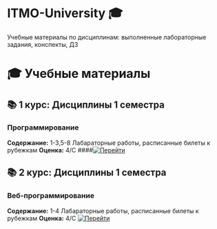 # ITMO-University 🎓
Учебные материалы по дисциплинам: выполненные лабораторные задания, конспекты, ДЗ

# 🎓 Учебные материалы


## 📚 1 курс: Дисциплины 1 семестра

### Программирование
**Содержание:** 1-3,5-8 Лабараторные работы, расписанные билеты к рубежкам
**Оценка:** 4/C
####[![Перейти](https://img.shields.io/badge/Перейти_к_материалам-8A2BE2?style=for-the-badge&logo=github)](https://github.com/dbnnae-major/university-prog)

## 📚 2 курс: Дисциплины 1 семестра

### Веб-программирование
**Содержание:** 1-4 Лабараторные работы, расписанные билеты к рубежкам
**Оценка:** 4/C
[![Перейти](https://img.shields.io/badge/Перейти_к_материалам-8A2BE2?style=for-the-badge&logo=github)](https://github.com/dbnnae-major/university-web)
